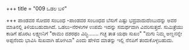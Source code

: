+++
title = "009 ಒಡಲ ಬಳಿ"

+++
 ಪಾಂಡವರ ಸೋದರ ಸಂಬಂಧ -ಪಾಂಡವರ ಸಂಬಂಧದ ಬೆಸುಗೆ ಎಷ್ಟು ಭದ್ರವಾದುದೆಂಬುದನ್ನು ಅವರ ಮಾತಿನಲ್ಲಿ ತಿಳಿಯಬಹುದಾಗಿದೆ. ಒಡಲು-ನೆರಳುಗಳ ಉಪಮೆ ಇದನ್ನು ಸಮರ್ಥವಾಗಿ ವಿವರಿಸುತ್ತದೆ. ಸುಮಿತ್ರೆಯು ಕಾಡಿಗೆ ಹೊರಟ ಲಕ್ಷ್ಮಣನಿಗೆ "ರಾಮಂ ದಶರಥಂ ವಿದ್ಧಿ....... ಗಚ್ಛ ತಾತ ಯಥಾ ಸುಖಂ" "ಮಗು ನಿಮ್ಮ ಅಣ್ಣನನ್ನೇ ಅಪ್ಪನೆಂದು ಭಾವಿಸಿ ಸುಖವಾಗಿ ಹೋಗಿಬಾ" ಎಂದು ಹೇಳಿದ ಮಾತನ್ನು ಇಲ್ಲಿ ನೆನಪಿಗೆ ತಂದುಕೊಳ್ಳಬಹುದು.